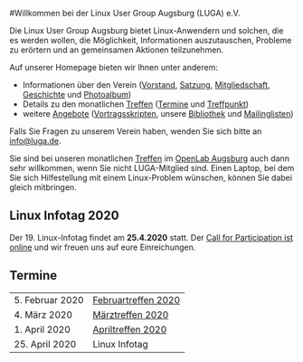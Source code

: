#Willkommen bei der Linux User Group Augsburg (LUGA) e.V.

Die Linux User Group Augsburg bietet Linux-Anwendern und solchen, die es werden wollen, die Möglichkeit, Informationen auszutauschen, Probleme zu erörtern und an gemeinsamen Aktionen teilzunehmen.

Auf unserer Homepage bieten wir Ihnen unter anderem:

* Informationen über den Verein ([Vorstand](/Wir_ueber_uns/Kontakte/), 
[Satzung](/Wir_ueber_uns/Satzung/), [Mitgliedschaft](/Wir_ueber_uns/Mitgliedschaft/), 
[Geschichte](/Wir_ueber_uns/Geschichte/) und [Photoalbum](/Wir_ueber_uns/Album/))
* Details zu den monatlichen [Treffen](/Treffen/) ([Termine](/Treffen/Termine/) und 
[Treffpunkt](/Treffen/Treffpunkt/))
* weitere [Angebote](/Angebote/) ([Vortragsskripten](/Angebote/Vortraege/),
unsere [Bibliothek](/Angebote/Bibliothek/) und [Mailinglisten](/Angebote/Mailinglisten/))

Falls Sie Fragen zu unserem Verein haben, wenden Sie sich bitte an info@luga.de.

Sie sind bei unseren monatlichen [Treffen](/Treffen/) im [OpenLab Augsburg](https://openlab-augsburg.de) auch dann sehr willkommen, wenn Sie nicht LUGA-Mitglied sind.
Einen Laptop, bei dem Sie sich Hilfestellung mit einem Linux-Problem wünschen, können Sie dabei gleich mitbringen.

## Linux Infotag 2020
Der 19. Linux-Infotag findet am **25.4.2020** statt. Der [Call for Participation ist online](https://pretalx.luga.de/lit-2020/)
und wir freuen uns auf eure Einreichungen.

## Termine

|||
|-|-|
|5. Februar 2020|[Februartreffen 2020](/Treffen/Termine/02_2020/)|
|4. März 2020|[Märztreffen 2020](/Treffen/Termine/03_2020/)|
|1. April 2020|[Apriltreffen 2020](/Treffen/Termine/04_2020/)|
|25. April 2020|Linux Infotag|


